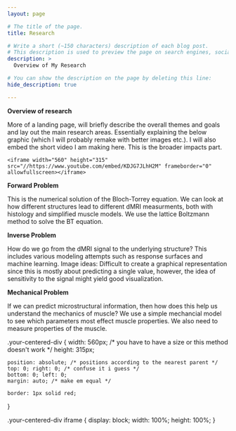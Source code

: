 ```yaml
---
layout: page

# The title of the page.
title: Research

# Write a short (~150 characters) description of each blog post.
# This description is used to preview the page on search engines, social media, etc.
description: >
  Overview of My Research

# You can show the description on the page by deleting this line:
hide_description: true

---
```


**Overview of research**

More of a landing page, will briefly describe the overall themes and goals and lay out the main research areas. Essentially explaining the below graphic (which I will probably remake with better images etc.). I will also embed the short video I am making here. This is the broader impacts part.

<div class="your-centered-div">
    
    <iframe width="560" height="315" src="//https://www.youtube.com/embed/KDJG7JLhH2M" frameborder="0" allowfullscreen></iframe>
    
</div>

**Forward Problem**

This is the numerical solution of the Bloch-Torrey equation.  We can look at how different structures lead to different dMRI measurments, both with histology and simplified muscle models. We use the lattice Boltzmann method to solve the BT equation. 

**Inverse Problem**

How do we go from the dMRI signal to the underlying structure? This includes various modeling attempts such as response surfaces and machine learning. 
Image ideas: Difficult to create a graphical representation since this is mostly about predicting a single value, however, the idea of sensitivity to the signal might yield good visualization. 

**Mechanical Problem**

If we can predict microstructural information, then how does this help us understand the mechanics of muscle? We use a simple mechancial model to see which parameters most effect muscle properties. We also need to measure properties of the muscle. 

.your-centered-div {
    width: 560px; /* you have to have a size or this method doesn't work */
    height: 315px;
    
    position: absolute; /* positions according to the nearest parent */
    top: 0; right: 0; /* confuse it i guess */
    bottom: 0; left: 0;
    margin: auto; /* make em equal */
    
    border: 1px solid red;
}

.your-centered-div iframe {
    display: block;
    width: 100%;
    height: 100%;
}
